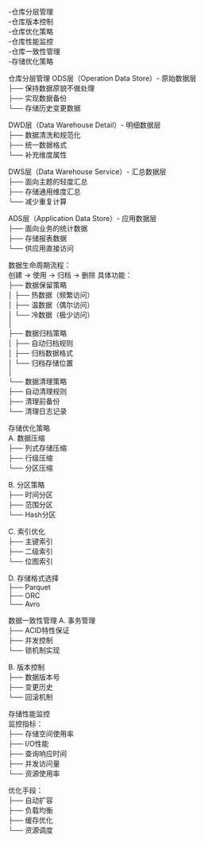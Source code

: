 -仓库分层管理  
-仓库版本控制  
-仓库优化策略  
-仓库性能监控  
-仓库一致性管理  
-存储优化策略  

仓库分层管理
ODS层（Operation Data Store）- 原始数据层  
├── 保持数据原貌不做处理  
├── 实现数据备份  
└── 存储历史变更数据  

DWD层（Data Warehouse Detail）- 明细数据层    
├── 数据清洗和规范化   
├── 统一数据格式  
└── 补充维度属性  

DWS层（Data Warehouse Service）- 汇总数据层  
├── 面向主题的轻度汇总  
├── 存储通用维度汇总  
└── 减少重复计算  

ADS层（Application Data Store）- 应用数据层  
├── 面向业务的统计数据  
├── 存储报表数据  
└── 供应用直接访问  


数据生命周期流程：  
创建 -> 使用 -> 归档 -> 删除
具体功能：  
├── 数据保留策略  
│   ├── 热数据（频繁访问）  
│   ├── 温数据（偶尔访问）  
│   └── 冷数据（极少访问）  
│  
├── 数据归档策略  
│   ├── 自动归档规则  
│   ├── 归档数据格式  
│   └── 归档存储位置  
│  
└── 数据清理策略  
├── 自动清理规则  
├── 清理前备份  
└── 清理日志记录  

存储优化策略  
A. 数据压缩  
├── 列式存储压缩  
├── 行级压缩  
└── 分区压缩  

B. 分区策略  
├── 时间分区  
├── 范围分区  
└── Hash分区  

C. 索引优化  
├── 主键索引  
├── 二级索引  
└── 位图索引  

D. 存储格式选择  
├── Parquet  
├── ORC  
└── Avro  

数据一致性管理
A. 事务管理  
├── ACID特性保证  
├── 并发控制  
└── 锁机制实现  

B. 版本控制  
├── 数据版本号  
├── 变更历史  
└── 回滚机制  

存储性能监控  
监控指标：  
├── 存储空间使用率  
├── I/O性能  
├── 查询响应时间  
├── 并发访问量  
└── 资源使用率  

优化手段：  
├── 自动扩容  
├── 负载均衡  
├── 缓存优化  
└── 资源调度  